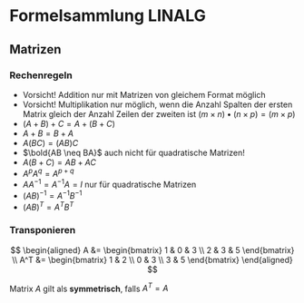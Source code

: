 # Formelsammlung LINALG

## Matrizen

### Rechenregeln

- Vorsicht! Addition nur mit Matrizen von gleichem Format möglich
- Vorsicht! Multiplikation nur möglich, wenn die Anzahl Spalten der ersten Matrix gleich der Anzahl Zeilen der zweiten ist $(m \times n) \bullet (n \times p) = (m \times p)$
- $(A + B) + C = A + (B + C)$
- $A + B = B + A$
- $A(BC) = (AB)C$
- $\bold{AB \neq BA}$ auch nicht für quadratische Matrizen!
- $A(B + C) = AB + AC$
- $A^p A^q = A^{p+q}$
- $AA^{-1} = A^{-1}A = I \text{ nur für quadratische Matrizen}$
- $(AB)^{-1} = A^{-1} B^{-1}$
- $(AB)^{T} = A^{T} B^{T}$

### Transponieren

$$
\begin{aligned}
    A &=
    \begin{bmatrix}
    1 & 0 & 3 \\
    2 & 3 & 5
    \end{bmatrix} \\
    A^T &=
    \begin{bmatrix}
    1 & 2 \\
    0 & 3 \\
    3 & 5
    \end{bmatrix}
\end{aligned}
$$

Matrix $A$ gilt als **symmetrisch**, falls $A^T = A$